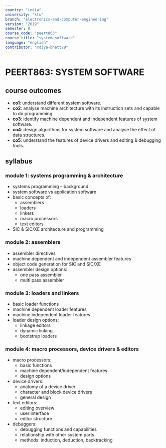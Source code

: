 ```yaml
---
country: "india"
university: "ktu"
branch: "electronics-and-computer-engineering"
version: "2019"
semester: 8
course_code: "peert863"
course_title: "system-software"
language: "english"
contributor: "@diya-bhatt29"
---
```


# PEERT863: SYSTEM SOFTWARE

## course outcomes

- **co1**: understand different system software.  
- **co2**: analyse machine architecture with its instruction sets and capable to do programming.  
- **co3**: identify machine dependent and independent features of system software.  
- **co4**: design algorithms for system software and analyse the effect of data structures.  
- **co5**: understand the features of device drivers and editing & debugging tools.  

## syllabus

### module 1: systems programming & architecture

- systems programming – background  
- system software vs application software  
- basic concepts of:  
  - assemblers  
  - loaders  
  - linkers  
  - macro processors  
  - text editors  
- SIC & SIC/XE architecture and programming  

### module 2: assemblers

- assembler directives  
- machine dependent and independent assembler features  
- object code generation for SIC and SIC/XE  
- assembler design options:  
  - one pass assembler  
  - multi pass assembler  

### module 3: loaders and linkers

- basic loader functions  
- machine dependent loader features  
- machine independent loader features  
- loader design options:  
  - linkage editors  
  - dynamic linking  
  - bootstrap loaders  

### module 4: macro processors, device drivers & editors

- macro processors:  
  - basic functions  
  - machine dependent/independent features  
  - design options  
- device drivers:  
  - anatomy of a device driver  
  - character and block device drivers  
  - general design  
- text editors:  
  - editing overview  
  - user interface  
  - editor structure  
- debuggers:  
  - debugging functions and capabilities  
  - relationship with other system parts  
  - methods: induction, deduction, backtracking  

